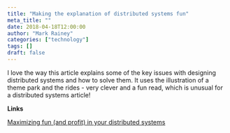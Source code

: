```yaml
---
title: "Making the explanation of distributed systems fun"
meta_title: ""
date: 2018-04-18T12:00:00
author: "Mark Rainey"
categories: ["technology"]
tags: []
draft: false
---
```

I love the way this article explains some of the key issues with designing distributed systems and how to solve them. It uses the illustration of a theme park and the rides - very clever and a fun read, which is unusual for a distributed systems article!

__Links__

[Maximizing fun (and profit) in your distributed systems](https://particular.net/blog/maximizing-fun-and-profit-in-your-distributed-systems)
